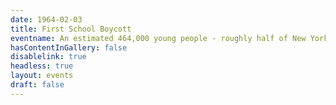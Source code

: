 ```yaml
---
date: 1964-02-03
title: First School Boycott
eventname: An estimated 464,000 young people - roughly half of New York City’s public school students - boycott their school in protest of segregation and inequality. 
hasContentInGallery: false
disablelink: true
headless: true
layout: events
draft: false
---
```

